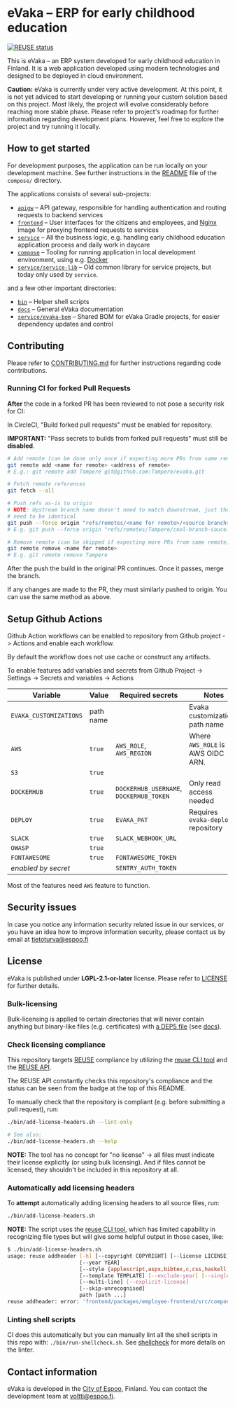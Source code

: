 <!--
SPDX-FileCopyrightText: 2017-2020 City of Espoo

SPDX-License-Identifier: LGPL-2.1-or-later
-->

# eVaka – ERP for early childhood education

[![REUSE status](https://api.reuse.software/badge/github.com/espoon-voltti/evaka)](https://api.reuse.software/info/github.com/espoon-voltti/evaka)

<!-- This project is registered with the REUSE API: https://api.reuse.software/ -->

This is eVaka – an ERP system developed for early childhood education in
Finland. It is a web application developed using modern technologies and
designed to be deployed in cloud environment.

**Caution:** eVaka is currently under very active development. At this
point, it is not yet adviced to start developing or running your custom
solution based on this project. Most likely, the project will evolve
considerably before reaching more stable phase. Please refer to
project's roadmap for further information regarding development plans.
However, feel free to explore the project and try running it locally.

## How to get started

For development purposes, the application can be run locally on your
development machine. See further instructions in the
[README](compose/README.md) file of the `compose/` directory.

The applications consists of several sub-projects:

- [`apigw`](apigw/) – API gateway, responsible for handling authentication and
  routing requests to backend services
- [`frontend`](frontend/) – User interfaces for the citizens and
  employees, and [Nginx](https://www.nginx.com) image for proxying
  frontend requests to services
- [`service`](service/) – All the business logic, e.g. handling early
  childhood education application process and daily work in daycare
- [`compose`](compose/) – Tooling for running application in local
  development environment, using e.g. [Docker](https://www.docker.com)
- [`service/service-lib`](service/service-lib/) – Old common library for service projects,
  but today only used by `service`.

and a few other important directories:

- [`bin`](bin/) – Helper shell scripts
- [`docs`](docs/) – General eVaka documentation
- [`service/evaka-bom`](service/evaka-bom/) – Shared BOM for eVaka Gradle projects, for
  easier dependency updates and control

## Contributing

Please refer to [CONTRIBUTING.md](CONTRIBUTING.md) for further
instructions regarding code contributions.

### Running CI for forked Pull Requests

**After** the code in a forked PR has been reviewed to not pose a security risk
for CI:

In CircleCI, "Build forked pull requests" must be enabled for repository.

**IMPORTANT:** "Pass secrets to builds from forked pull requests" must still be
**disabled**.

```sh
# Add remote (can be done only once if expecting more PRs from same remote)
git remote add <name for remote> <address of remote>
# E.g.: git remote add Tampere git@github.com:Tampere/evaka.git

# Fetch remote references
git fetch --all

# Push refs as-is to origin
# NOTE: Upstream branch name doesn't need to match downstream, just the refs
# need to be identical
git push --force origin "refs/remotes/<name for remote>/<source branch>:refs/heads/<upstream branch>"
# E.g. git push --force origin "refs/remotes/Tampere/cool-branch-sauce:refs/heads/cool-branch-sauce"

# Remove remote (can be skipped if expecting more PRs from same remote)
git remote remove <name for remote>
# E.g. git remote remove Tampere
```

After the push the build in the original PR continues. Once it passes, merge the branch.

If any changes are made to the PR, they must similarly pushed to origin. You
can use the same method as above.

## Setup Github Actions

Github Action workflows can be enabled to repository from Github project -> Actions and enable each workflow.

By default the workflow does not use cache or construct any artifacts.

To enable features add variables and secrets from Github Project -> Settings -> Secrets and variables -> Actions

| Variable               | Value         | Required secrets                        | Notes                                  |
|------------------------|---------------|-----------------------------------------|----------------------------------------|
| `EVAKA_CUSTOMIZATIONS` | path name     |                                         | Evaka customizations path name         |
| `AWS`                  | `true`        | `AWS_ROLE`, `AWS_REGION`                | Where `AWS_ROLE` is AWS OIDC ARN.      |
| `S3`                   | `true`        |                                         |                                        |
| `DOCKERHUB`            | `true`        | `DOCKERHUB_USERNAME`, `DOCKERHUB_TOKEN` | Only read access needed                |
| `DEPLOY`               | `true`        | `EVAKA_PAT`                             | Requires `evaka-deploy` repository     |
| `SLACK`                | `true`        | `SLACK_WEBHOOK_URL`                     |                                        |
| `OWASP`                | `true`        |                                         |                                        |
| `FONTAWESOME`          | `true`        | `FONTAWESOME_TOKEN`                     |                                        |
| *enabled by secret*    |               | `SENTRY_AUTH_TOKEN`                     |                                        |

Most of the features need `AWS` feature to function.

## Security issues

In case you notice any information security related issue in our
services, or you have an idea how to improve information security,
please contact us by email at [tietoturva@espoo.fi](tietoturva@espoo.fi)

## License

eVaka is published under **LGPL-2.1-or-later** license. Please refer to
[LICENSE](LICENSE) for further details.

### Bulk-licensing

Bulk-licensing is applied to certain directories that will never contain
anything but binary-like files (e.g. certificates) with
[a DEP5 file](./.reuse/dep5) (see
[docs](https://reuse.software/faq/#bulk-license)).

### Check licensing compliance

This repository targets [REUSE](https://reuse.software/) compliance by utilizing
the [reuse CLI tool](https://git.fsfe.org/reuse/tool) and the
[REUSE API](https://api.reuse.software/).

The REUSE API constantly checks this repository's compliance and the status
can be seen from the badge at the top of this README.

To manually check that the repository is compliant (e.g. before submitting a pull
request), run:

```sh
./bin/add-license-headers.sh --lint-only

# See also:
./bin/add-license-headers.sh --help
```

**NOTE:** The tool has no concept for "no license" -> all files must indicate
their license explicitly (or using bulk licensing). And if files cannot be
licensed, they shouldn't be included in this repository at all.

### Automatically add licensing headers

To **attempt** automatically adding licensing headers to all source files, run:

```sh
./bin/add-license-headers.sh
```

**NOTE:** The script uses the [reuse CLI tool](https://git.fsfe.org/reuse/tool),
which has limited capability in recognizing file types but will give some
helpful output in those cases, like:

```sh
$ ./bin/add-license-headers.sh
usage: reuse addheader [-h] [--copyright COPYRIGHT] [--license LICENSE]
                       [--year YEAR]
                       [--style {applescript,aspx,bibtex,c,css,haskell,html,jinja,jsx,lisp,m4,ml,python,tex}]
                       [--template TEMPLATE] [--exclude-year] [--single-line]
                       [--multi-line] [--explicit-license]
                       [--skip-unrecognised]
                       path [path ...]
reuse addheader: error: 'frontend/packages/employee-frontend/src/components/voucher-value-decision/VoucherValueDecisionActionBar.tsx' does not have a recognised file extension, please use --style, --explicit-license or --skip-unrecognised
```

### Linting shell scripts

CI does this automatically but you can manually lint all the shell scripts in
this repo with: `./bin/run-shellcheck.sh`. See [shellcheck](https://github.com/koalaman/shellcheck)
for more details on the linter.

## Contact information

eVaka is developed in the [City of Espoo](https://www.espoo.fi), Finland.
You can contact the development team at [voltti@espoo.fi](voltti@espoo.fi).
